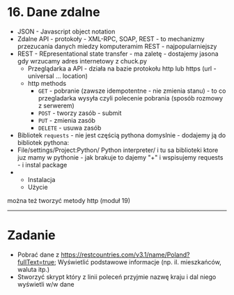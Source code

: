 # 16. Dane zdalne

- JSON - Javascript object notation
- Zdalne API - protokoły - XML-RPC, SOAP, REST - to mechanizmy przezucania danych miedzy komputeramim REST - najpopularniejszy 
- REST - REpresentational state transfer - ma zaletę - dostajemy jasona gdy wrzucamy adres internetowy z chuck.py
  - Przeglądarka a API - działa na bazie protokołu http lub https (url - universal ... location)
  - http methods 
    - `GET` - pobranie (zawsze idempotentne - nie zmienia stanu) - to co przegladarka wysyła czyli polecenie pobrania (sposób rozmowy z serwerem)
    - `POST` - tworzy zasób - submit 
    - `PUT` - zmienia zasób
    - `DELETE` - usuwa zasób
- Bibliotek `requests` - nie jest częścią pythona domyslnie - dodajemy ją do bibliotek pythona: 
- File/settings/Project:Python/ Python interpreter/ i tu sa biblioteki ktore juz mamy w pythonie - jak brakuje to dajemy "+" i wspisujemy requests - i instal package
- 
  - Instalacja
  - Użycie

można też tworzyć metody http (moduł 19)

---
# Zadanie

- Pobrać dane z https://restcountries.com/v3.1/name/Poland?fullText=true; Wyświetlić podstawowe informacje (np. il. mieszkańców, waluta itp.)
- Stworzyć skrypt który z linii poleceń przyjmie nazwę kraju i dal niego wyświetli w/w dane


